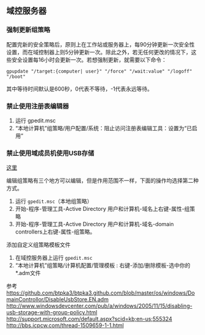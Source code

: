## 域控服务器
### 强制更新组策略
配置完新的安全策略后，原则上在工作站或服务器上，每90分钟更新一次安全性设置，而在域控制器上则5分钟更新一次。除此之外，若无任何更改的情况下，这些安全设置每16小时会更新一次。若想强制更新，就需要以下命令：
```
gpupdate "/target:{computer| user}" "/force" "/wait:value" "/logoff" "/boot"
```
其中等待时间默认是600秒，0代表不等待，-1代表永远等待。

### 禁止使用注册表编辑器
1.  运行 gpedit.msc  
2.  “本地计算机”组策略/用户配置/系统：阻止访问注册表编辑工具：设置为“已启用”  

### 禁止使用域成员机使用USB存储
[这里]()

编辑组策略有三个地方可以编辑，但是作用范围不一样，下面的操作均选择第二种方式。  
1.  运行 `gpedit.msc`（本地组策略）  
2.  开始-程序-管理工具-Active Directory 用户和计算机-域名上右键-属性-组策略  
3.  开始-程序-管理工具-Active Directory 用户和计算机-域名-domain controllers上右键-属性-组策略。  

添加自定义组策略模板文件
1.  在域控服务器上运行 `gpedit.msc`  
2.  “本地计算机”组策略/计算机配置/管理模板 : 右键-添加/删除模板-选中你的*.adm文件  



参考
https://github.com/btpka3/btpka3.github.com/blob/master/os/windows/DomainControllor/DisableUsbStore.EN.adm  
http://www.windowsdevcenter.com/pub/a/windows/2005/11/15/disabling-usb-storage-with-group-policy.html  
http://support.microsoft.com/default.aspx?scid=kb;en-us;555324  
http://bbs.icpcw.com/thread-1509659-1-1.html